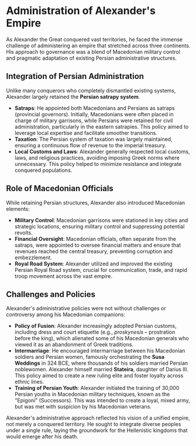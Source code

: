 # Administration of Alexander's Empire

As Alexander the Great conquered vast territories, he faced the immense challenge of administering an empire that stretched across three continents. His approach to governance was a blend of Macedonian military control and pragmatic adaptation of existing Persian administrative structures.

## Integration of Persian Administration

Unlike many conquerors who completely dismantled existing systems, Alexander largely retained the **Persian satrapy system**.

*   **Satraps**: He appointed both Macedonians and Persians as satraps (provincial governors). Initially, Macedonians were often placed in charge of military garrisons, while Persians were retained for civil administration, particularly in the eastern satrapies. This policy aimed to leverage local expertise and facilitate smoother transitions.
*   **Taxation**: The Persian system of taxation was largely maintained, ensuring a continuous flow of revenue to the imperial treasury.
*   **Local Customs and Laws**: Alexander generally respected local customs, laws, and religious practices, avoiding imposing Greek norms where unnecessary. This policy helped to minimize resistance and integrate conquered populations.

## Role of Macedonian Officials

While retaining Persian structures, Alexander also introduced Macedonian elements:

*   **Military Control**: Macedonian garrisons were stationed in key cities and strategic locations, ensuring military control and suppressing potential revolts.
*   **Financial Oversight**: Macedonian officials, often separate from the satraps, were appointed to oversee financial matters and ensure that revenues reached the central treasury, preventing corruption and embezzlement.
*   **Royal Road System**: Alexander utilized and improved the existing Persian Royal Road system, crucial for communication, trade, and rapid troop movement across the vast empire.

## Challenges and Policies

Alexander's administrative policies were not without challenges or controversy among his Macedonian companions:

*   **Policy of Fusion**: Alexander increasingly adopted Persian customs, including dress and court etiquette (e.g., *proskynesis* – prostration before the king), which alienated some of his Macedonian generals who viewed it as an abandonment of Greek traditions.
*   **Intermarriage**: He encouraged intermarriage between his Macedonian soldiers and Persian women, famously orchestrating the **Susa Weddings** in 324 BCE, where thousands of his soldiers married Persian noblewomen. Alexander himself married **Stateira**, daughter of Darius III. This policy aimed to create a new ruling elite and foster loyalty across ethnic lines.
*   **Training of Persian Youth**: Alexander initiated the training of 30,000 Persian youths in Macedonian military techniques, known as the "Epigoni" (Successors). This was intended to create a loyal, mixed army, but was met with suspicion by his Macedonian veterans.

Alexander's administrative approach reflected his vision of a unified empire, not merely a conquered territory. He sought to integrate diverse peoples under a single rule, laying the groundwork for the Hellenistic kingdoms that would emerge after his death.